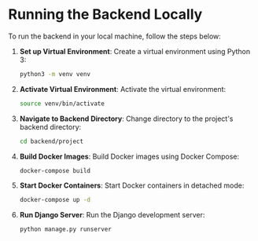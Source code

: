# Running the Backend Locally

To run the backend in your local machine, follow the steps below:

1. **Set up Virtual Environment**: Create a virtual environment using Python 3:

    ```bash
    python3 -m venv venv
    ```

2. **Activate Virtual Environment**: Activate the virtual environment:

    ```bash
    source venv/bin/activate
    ```

3. **Navigate to Backend Directory**: Change directory to the project's backend directory:

    ```bash
    cd backend/project
    ```

4. **Build Docker Images**: Build Docker images using Docker Compose:

    ```bash
    docker-compose build
    ```

5. **Start Docker Containers**: Start Docker containers in detached mode:

    ```bash
    docker-compose up -d
    ```

6. **Run Django Server**: Run the Django development server:

    ```bash
    python manage.py runserver
    ```
